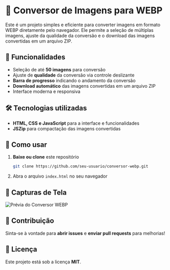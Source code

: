 # 🎨 Conversor de Imagens para WEBP  

Este é um projeto simples e eficiente para converter imagens em formato WEBP diretamente pelo navegador. Ele permite a seleção de múltiplas imagens, ajuste da qualidade da conversão e o download das imagens convertidas em um arquivo ZIP.  

## 🚀 Funcionalidades  

- Seleção de até **50 imagens** para conversão  
- Ajuste de **qualidade** da conversão via controle deslizante  
- **Barra de progresso** indicando o andamento da conversão  
- **Download automático** das imagens convertidas em um arquivo ZIP  
- Interface moderna e responsiva  

## 🛠 Tecnologias utilizadas  

- **HTML, CSS e JavaScript** para a interface e funcionalidades  
- **JSZip** para compactação das imagens convertidas  

## 📂 Como usar  

1. **Baixe ou clone** este repositório  
   ```bash
   git clone https://github.com/seu-usuario/conversor-webp.git
   ```
2. Abra o arquivo `index.html` no seu navegador  

## 📸 Capturas de Tela  

 ![Prévia do Conversor WEBP]([imagem.png](https://raw.githubusercontent.com/Isllanrx/Conversor_WEBP/main/Imagem.png))

## 📌 Contribuição  

Sinta-se à vontade para **abrir issues** e **enviar pull requests** para melhorias!  

## 📄 Licença  

Este projeto está sob a licença **MIT**.  
